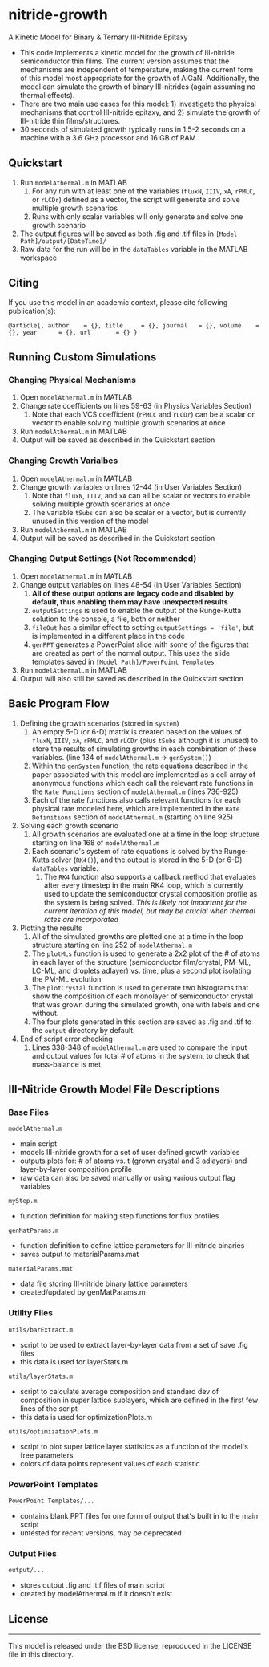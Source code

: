 # nitride-growth
A Kinetic Model for Binary &amp; Ternary III-Nitride Epitaxy
* This code implements a kinetic model for the growth of III-nitride semiconductor thin films. The current version assumes that the mechanisms are independent of temperature, making the current form of this model most appropriate for the growth of AlGaN. Additionally, the model can simulate the growth of binary III-nitrides (again assuming no thermal effects).
* There are two main use cases for this model: 1) investigate the physical mechanisms that control III-nitride epitaxy, and 2) simulate the growth of III-nitride thin films/structures.
* 30 seconds of simulated growth typically runs in 1.5-2 seconds on a machine with a 3.6 GHz processor and 16 GB of RAM 

## Quickstart
1. Run ``modelAthermal.m`` in MATLAB
   1. For any run with at least one of the variables (``fluxN``, ``IIIV``, ``xA``, ``rPMLC``, or ``rLCDr``) defined as a vector, the script will generate and solve multiple growth scenarios
   1. Runs with only scalar variables will only generate and solve one growth scenario
1. The output figures will be saved as both .fig and .tif files in ``[Model Path]/output/[DateTime]/``
1. Raw data for the run will be in the ``dataTables`` variable in the MATLAB workspace

## Citing

If you use this model in an academic context, please cite following publication(s):

``
@article{,
  author    = {},
  title     = {},
  journal   = {},
  volume    = {},
  year      = {},
  url       = {}
}
``

## Running Custom Simulations

### Changing Physical Mechanisms
1. Open ``modelAthermal.m`` in MATLAB
1. Change rate coefficients on lines 59-63 (in Physics Variables Section)
   1. Note that each VCS coefficient (``rPMLC`` and ``rLCDr``) can be a scalar or vector to enable solving multiple growth scenarios at once
1. Run ``modelAthermal.m`` in MATLAB
1. Output will be saved as described in the Quickstart section

### Changing Growth Varialbes
1. Open ``modelAthermal.m`` in MATLAB
1. Change growth variables on lines 12-44 (in User Variables Section)
   1. Note that ``fluxN``, ``IIIV``, and ``xA`` can all be scalar or vectors to enable solving multiple growth scenarios at once
   1. The variable ``tSubs`` can also be scalar or a vector, but is currently unused in this version of the model
1. Run ``modelAthermal.m`` in MATLAB
1. Output will be saved as described in the Quickstart section

### Changing Output Settings (Not Recommended)
1. Open ``modelAthermal.m`` in MATLAB
1. Change output variables on lines 48-54 (in User Variables Section)
   1. **All of these output options are legacy code and disabled by default, thus enabling them may have unexpected results**
   1. ``outputSettings`` is used to enable the output of the Runge-Kutta solution to the console, a file, both or neither
   1. ``fileOut`` has a similar effect to setting ``outputSettings = 'file'``, but is implemented in a different place in the code
   1. ``genPPT`` generates a PowerPoint slide with some of the figures that are created as part of the normal output. This uses the slide templates saved in ``[Model Path]/PowerPoint Templates``
1. Run ``modelAthermal.m`` in MATLAB
1. Output will also still be saved as described in the Quickstart section

## Basic Program Flow
1. Defining the growth scenarios (stored in ``system``)
    1. An empty 5-D (or 6-D) matrix is created based on the values of ``fluxN``, ``IIIV``, ``xA``, ``rPMLC``, and ``rLCDr`` (plus ``tSubs`` although it is unused) to store the results of simulating growths in each combination of these variables. (line 134 of ``modelAthermal.m`` -> ``genSystem()``)
    1. Within the `genSystem` function, the rate equations described in the paper associated with this model are implemented as a cell array of anonymous functions which each call the relevant rate functions in the ``Rate Functions`` section of ``modelAthermal.m`` (lines 736-925)
    1. Each of the rate functions also calls relevant functions for each physical rate modeled here, which are implemented in the ``Rate Definitions`` section of ``modelAthermal.m`` (starting on line 925)
1. Solving each growth scenario
    1. All growth scenarios are evaluated one at a time in the loop structure starting on line 168 of ``modelAthermal.m``
    1. Each scenario's system of rate equations is solved by the Runge-Kutta solver (``RK4()``), and the output is stored in the 5-D (or 6-D) ``dataTables`` variable.
        1. The ``RK4`` function also supports a callback method that evaluates after every timestep in the main RK4 loop, which is currently used to update the semiconductor crystal composition profile as the system is being solved. *This is likely not important for the current iteration of this model, but may be crucial when thermal rates are incorporated*
1. Plotting the results
    1. All of the simulated growths are plotted one at a time in the loop structure starting on line 252 of ``modelAthermal.m``
    1. The ``plotMLs`` function is used to generate a 2x2 plot of the # of atoms in each layer of the structure (semiconductor film/crystal, PM-ML, LC-ML, and droplets adlayer) vs. time, plus a second plot isolating the PM-ML evolution
    1. The ``plotCrystal`` function is used to generate two histograms that show the composition of each monolayer of semiconductor crystal that was grown during the simulated growth, one with labels and one without.
    1. The four plots generated in this section are saved as .fig and .tif to the ``output`` directory by default.
1. End of script error checking
    1. Lines 338-348 of ``modelAthermal.m`` are used to compare the input and output values for total # of atoms in the system, to check that mass-balance is met.

## III-Nitride Growth Model File Descriptions

### Base Files
``modelAthermal.m``
* main script
* models III-nitride growth for a set of user defined growth variables
* outputs plots for: # of atoms vs. t (grown crystal and 3 adlayers) and layer-by-layer composition profile
* raw data can also be saved manually or using various output flag variables

``myStep.m``
* function definition for making step functions for flux profiles

``genMatParams.m``
* function definition to define lattice parameters for III-nitride binaries
* saves output to materialParams.mat

``materialParams.mat``
* data file storing III-nitride binary lattice parameters
* created/updated by genMatParams.m

### Utility Files

``utils/barExtract.m``
* script to be used to extract layer-by-layer data from a set of save .fig files
* this data is used for layerStats.m

``utils/layerStats.m``
* script to calculate average composition and standard dev of composition in super lattice sublayers, which are defined in the first few lines of the script
* this data is used for optimizationPlots.m

``utils/optimizationPlots.m``
* script to plot super lattice layer statistics as a function of the model's free parameters
* colors of data points represent values of each statistic

### PowerPoint Templates

``PowerPoint Templates/...``
* contains blank PPT files for one form of output that's built in to the main script
* untested for recent versions, may be deprecated

### Output Files

``output/...``
* stores output .fig and .tif files of main script
* created by modelAthermal.m if it doesn't exist

## License
-----

This model is released under the BSD license, reproduced in the LICENSE file in this directory.
